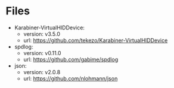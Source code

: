 # Files

* Karabiner-VirtualHIDDevice:
  * version: v3.5.0
  * url: https://github.com/tekezo/Karabiner-VirtualHIDDevice
* spdlog:
  * version: v0.11.0
  * url: https://github.com/gabime/spdlog
* json:
  * version: v2.0.8
  * url: https://github.com/nlohmann/json
